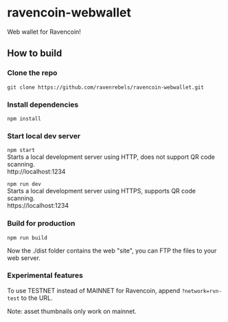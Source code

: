 # ravencoin-webwallet
Web wallet for Ravencoin!


## How to build

### Clone the repo
`git clone https://github.com/ravenrebels/ravencoin-webwallet.git`

### Install dependencies
`npm install` 


### Start local dev server

`npm start`<br/>
Starts a local development server using HTTP, does not support QR code scanning.<br/>
http://localhost:1234

`npm run dev` <br/>
Starts a local development server using HTTPS, supports QR code scanning.<br/>
https://localhost:1234


### Build for production
`npm run build` 

Now the ./dist folder contains the web "site", you can FTP the files to your web server.


### Experimental features
To use TESTNET instead of MAINNET for Ravencoin, append `?network=rvn-test` to the URL. 

Note: asset thumbnails only work on mainnet.
